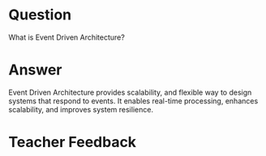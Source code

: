 # Question
What is Event Driven Architecture?

# Answer
Event Driven Architecture provides scalability, and flexible way to design systems that respond to events. It enables real-time processing, enhances scalability, and improves system resilience.


# Teacher Feedback